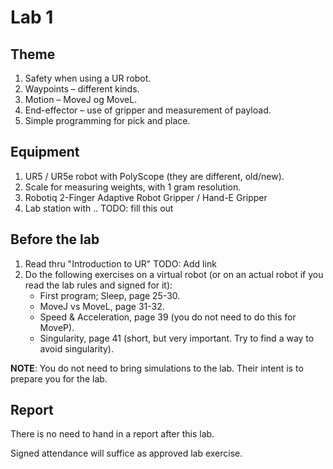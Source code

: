 # Lab 1

## Theme
1. Safety when using a UR robot.
1. Waypoints – different kinds.
1. Motion – MoveJ og MoveL.
1. End-effector – use of gripper and measurement of payload.
1. Simple programming for pick and place.

## Equipment
1. UR5 / UR5e robot with PolyScope (they are different, old/new).
1. Scale for measuring weights, with 1 gram resolution.
1. Robotiq 2-Finger Adaptive Robot Gripper / Hand-E Gripper
1. Lab station with .. TODO: fill this out

## Before the lab
1. Read thru "Introduction to UR" TODO: Add link
1. Do the following exercises on a virtual robot (or on an actual robot if you read the lab rules and signed for it):
    * First program; Sleep, page 25-30.
    * MoveJ vs MoveL, page 31-32.
    * Speed & Acceleration, page 39 (you do not need to do this for MoveP).
    * Singularity, page 41 (short, but very important. Try to find a way to avoid singularity).

**NOTE**: You do not need to bring simulations to the lab. Their intent is to prepare you for the lab.

## Report
There is no need to hand in a report after this lab.

Signed attendance will suffice as approved lab exercise.